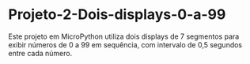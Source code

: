 # Projeto-2-Dois-displays-0-a-99
Este projeto em MicroPython utiliza dois displays de 7 segmentos para exibir números de 0 a 99 em sequência, com intervalo de 0,5 segundos entre cada número.
